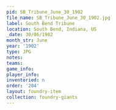 ```yaml
---
pid: SB_Tribune_June_30_1902
file_name: SB_Tribune_June_30_1902.jpg
label: South Bend Tribune
location: South Bend, Indiana, US
_date: 30/06/1902
month_str: June
year: '1902'
type: JPG
notes: 
teams: 
game_info: 
player_info: 
inventoried: n
order: '284'
layout: foundry-item
collection: foundry-giants
---
```

